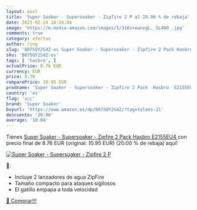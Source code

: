 ```yaml
---
layout: post
title: 'Super Soaker - Supersoaker - Zipfire 2 P al 20.00 % de rebaja'
date: 2021-02-24 18:24:04
image: 'https://m.media-amazon.com/images/I/316u+wanxgL._SL400_.jpg'
comments: true
category: ofertas
author: ring
slug: 'B075QY2S4Z-es Super Soaker - Supersoaker - Zipfire 2 Pack Hasbro E2155EU4'
sku: 'B075QY2S4Z-es'
tags: [ 'hasbro', ]
actualPrice: 8.76 EUR
currency: EUR
price: 8.76
comparePrice: 10.95 EUR
prodname: 'Super Soaker - Supersoaker - Zipfire 2 Pack  Hasbro  E2155EU4 '
country: 'es'
flag: '🇪🇸'
brand: 'Super Soaker'
buyurl: 'https://www.amazon.es/dp/B075QY2S4Z/?tag=tolees-21'
descuento: '20.00'
average: '10.04'
---
```


Tienes [Super Soaker - Supersoaker - Zipfire 2 Pack  Hasbro  E2155EU4 ](https://www.amazon.es/dp/B075QY2S4Z/?tag=tolees-21) con precio final de  8.76 EUR (original: 10.95 EUR) (20.00 %  de rebaja) aqui!

[![Super Soaker - Supersoaker - Zipfire 2 P](https://m.media-amazon.com/images/I/316u+wanxgL._SL400_.jpg)](https://www.amazon.es/dp/B075QY2S4Z/?tag=tolees-21)

🔎:

- Incluye 2 lanzadores de agua ZipFire
- Tamaño compacto para ataques sigilosos
- El gatillo empapa a toda velocidad

[🛒 Comprar!!!](https://www.amazon.es/dp/B075QY2S4Z/?tag=tolees-21)

